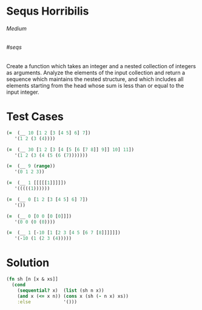 # Sequs Horribilis

###### Medium
###### #seqs

Create a function which takes an integer and a nested collection of integers as arguments. Analyze the elements of the input collection and return a sequence which maintains the nested structure, and which includes all elements starting from the head whose sum is less than or equal to the input integer.

# Test Cases
```clojure
(=  (__ 10 [1 2 [3 [4 5] 6] 7])
   '(1 2 (3 (4))))
```
```clojure
(=  (__ 30 [1 2 [3 [4 [5 [6 [7 8]] 9]] 10] 11])
   '(1 2 (3 (4 (5 (6 (7)))))))
```
```clojure
(=  (__ 9 (range))
   '(0 1 2 3))
```
```clojure
(=  (__ 1 [[[[[1]]]]])
   '(((((1))))))
```
```clojure
(=  (__ 0 [1 2 [3 [4 5] 6] 7])
   '())
```
```clojure
(=  (__ 0 [0 0 [0 [0]]])
   '(0 0 (0 (0))))
```
```clojure
(=  (__ 1 [-10 [1 [2 3 [4 5 [6 7 [8]]]]]])
   '(-10 (1 (2 3 (4)))))
```

# Solution
```clojure
(fn sh [n [x & xs]]
  (cond
    (sequential? x)  (list (sh n x))
    (and x (<= x n)) (cons x (sh (- n x) xs))
    :else            '()))
```
